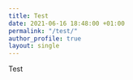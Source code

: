 ```yaml
---
title: Test
date: 2021-06-16 18:48:00 +01:00
permalink: "/test/"
author_profile: true
layout: single
---
```


Test